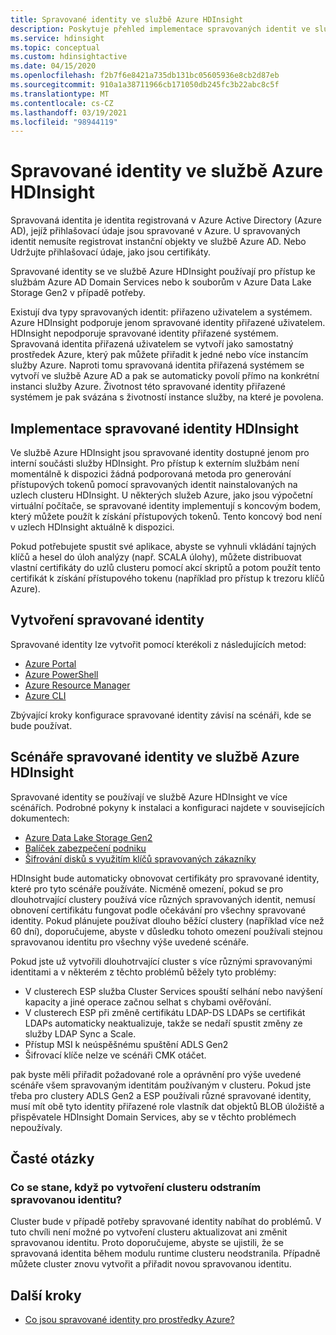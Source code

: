 ```yaml
---
title: Spravované identity ve službě Azure HDInsight
description: Poskytuje přehled implementace spravovaných identit ve službě Azure HDInsight.
ms.service: hdinsight
ms.topic: conceptual
ms.custom: hdinsightactive
ms.date: 04/15/2020
ms.openlocfilehash: f2b7f6e8421a735db131bc05605936e8cb2d87eb
ms.sourcegitcommit: 910a1a38711966cb171050db245fc3b22abc8c5f
ms.translationtype: MT
ms.contentlocale: cs-CZ
ms.lasthandoff: 03/19/2021
ms.locfileid: "98944119"
---
```

# <a name="managed-identities-in-azure-hdinsight"></a>Spravované identity ve službě Azure HDInsight

Spravovaná identita je identita registrovaná v Azure Active Directory (Azure AD), jejíž přihlašovací údaje jsou spravované v Azure. U spravovaných identit nemusíte registrovat instanční objekty ve službě Azure AD. Nebo Udržujte přihlašovací údaje, jako jsou certifikáty.

Spravované identity se ve službě Azure HDInsight používají pro přístup ke službám Azure AD Domain Services nebo k souborům v Azure Data Lake Storage Gen2 v případě potřeby.

Existují dva typy spravovaných identit: přiřazeno uživatelem a systémem. Azure HDInsight podporuje jenom spravované identity přiřazené uživatelem. HDInsight nepodporuje spravované identity přiřazené systémem. Spravovaná identita přiřazená uživatelem se vytvoří jako samostatný prostředek Azure, který pak můžete přiřadit k jedné nebo více instancím služby Azure. Naproti tomu spravovaná identita přiřazená systémem se vytvoří ve službě Azure AD a pak se automaticky povolí přímo na konkrétní instanci služby Azure. Životnost této spravované identity přiřazené systémem je pak svázána s životností instance služby, na které je povolena.

## <a name="hdinsight-managed-identity-implementation"></a>Implementace spravované identity HDInsight

Ve službě Azure HDInsight jsou spravované identity dostupné jenom pro interní součásti služby HDInsight. Pro přístup k externím službám není momentálně k dispozici žádná podporovaná metoda pro generování přístupových tokenů pomocí spravovaných identit nainstalovaných na uzlech clusteru HDInsight. U některých služeb Azure, jako jsou výpočetní virtuální počítače, se spravované identity implementují s koncovým bodem, který můžete použít k získání přístupových tokenů. Tento koncový bod není v uzlech HDInsight aktuálně k dispozici.

Pokud potřebujete spustit své aplikace, abyste se vyhnuli vkládání tajných klíčů a hesel do úloh analýzy (např. SCALA úlohy), můžete distribuovat vlastní certifikáty do uzlů clusteru pomocí akcí skriptů a potom použít tento certifikát k získání přístupového tokenu (například pro přístup k trezoru klíčů Azure).

## <a name="create-a-managed-identity"></a>Vytvoření spravované identity

Spravované identity lze vytvořit pomocí kterékoli z následujících metod:

* [Azure Portal](../active-directory/managed-identities-azure-resources/how-to-manage-ua-identity-portal.md)
* [Azure PowerShell](../active-directory/managed-identities-azure-resources/how-to-manage-ua-identity-powershell.md)
* [Azure Resource Manager](../active-directory/managed-identities-azure-resources/how-to-manage-ua-identity-arm.md)
* [Azure CLI](../active-directory/managed-identities-azure-resources/how-to-manage-ua-identity-cli.md)

Zbývající kroky konfigurace spravované identity závisí na scénáři, kde se bude používat.

## <a name="managed-identity-scenarios-in-azure-hdinsight"></a>Scénáře spravované identity ve službě Azure HDInsight

Spravované identity se používají ve službě Azure HDInsight ve více scénářích. Podrobné pokyny k instalaci a konfiguraci najdete v souvisejících dokumentech:

* [Azure Data Lake Storage Gen2](hdinsight-hadoop-use-data-lake-storage-gen2-portal.md#create-a-user-assigned-managed-identity)
* [Balíček zabezpečení podniku](domain-joined/apache-domain-joined-configure-using-azure-adds.md#create-and-authorize-a-managed-identity)
* [Šifrování disků s využitím klíčů spravovaných zákazníky](disk-encryption.md)

HDInsight bude automaticky obnovovat certifikáty pro spravované identity, které pro tyto scénáře používáte. Nicméně omezení, pokud se pro dlouhotrvající clustery používá více různých spravovaných identit, nemusí obnovení certifikátu fungovat podle očekávání pro všechny spravované identity. Pokud plánujete používat dlouho běžící clustery (například více než 60 dní), doporučujeme, abyste v důsledku tohoto omezení používali stejnou spravovanou identitu pro všechny výše uvedené scénáře. 

Pokud jste už vytvořili dlouhotrvající cluster s více různými spravovanými identitami a v některém z těchto problémů běžely tyto problémy:
 * V clusterech ESP služba Cluster Services spouští selhání nebo navýšení kapacity a jiné operace začnou selhat s chybami ověřování.
 * V clusterech ESP při změně certifikátu LDAP-DS LDAPs se certifikát LDAPs automaticky neaktualizuje, takže se nedaří spustit změny ze služby LDAP Sync a Scale.
 * Přístup MSI k neúspěšnému spuštění ADLS Gen2
 * Šifrovací klíče nelze ve scénáři CMK otáčet.

pak byste měli přiřadit požadované role a oprávnění pro výše uvedené scénáře všem spravovaným identitám používaným v clusteru. Pokud jste třeba pro clustery ADLS Gen2 a ESP používali různé spravované identity, musí mít obě tyto identity přiřazené role vlastník dat objektů BLOB úložiště a přispěvatele HDInsight Domain Services, aby se v těchto problémech nepoužívaly.

## <a name="faq"></a>Časté otázky

### <a name="what-happens-if-i-delete-the-managed-identity-after-the-cluster-creation"></a>Co se stane, když po vytvoření clusteru odstraním spravovanou identitu?

Cluster bude v případě potřeby spravované identity nabíhat do problémů. V tuto chvíli není možné po vytvoření clusteru aktualizovat ani změnit spravovanou identitu. Proto doporučujeme, abyste se ujistili, že se spravovaná identita během modulu runtime clusteru neodstranila. Případně můžete cluster znovu vytvořit a přiřadit novou spravovanou identitu.

## <a name="next-steps"></a>Další kroky

* [Co jsou spravované identity pro prostředky Azure?](../active-directory/managed-identities-azure-resources/overview.md)

